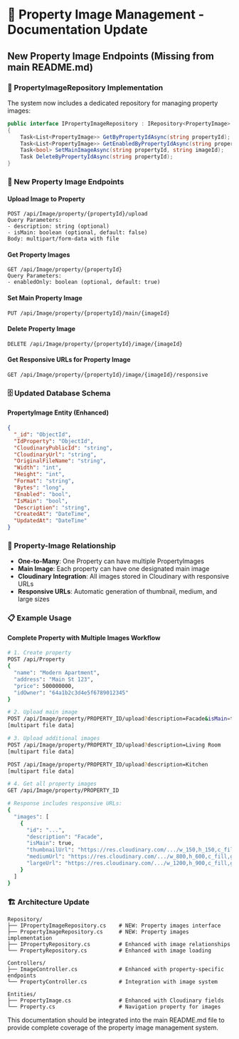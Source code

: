 <!-- @format -->

# 📸 Property Image Management - Documentation Update

## New Property Image Endpoints (Missing from main README.md)

### 🔧 PropertyImageRepository Implementation

The system now includes a dedicated repository for managing property images:

```csharp
public interface IPropertyImageRepository : IRepository<PropertyImage>
{
    Task<List<PropertyImage>> GetByPropertyIdAsync(string propertyId);
    Task<List<PropertyImage>> GetEnabledByPropertyIdAsync(string propertyId);
    Task<bool> SetMainImageAsync(string propertyId, string imageId);
    Task DeleteByPropertyIdAsync(string propertyId);
}
```

### 📡 New Property Image Endpoints

#### Upload Image to Property

```
POST /api/Image/property/{propertyId}/upload
Query Parameters:
- description: string (optional)
- isMain: boolean (optional, default: false)
Body: multipart/form-data with file
```

#### Get Property Images

```
GET /api/Image/property/{propertyId}
Query Parameters:
- enabledOnly: boolean (optional, default: true)
```

#### Set Main Property Image

```
PUT /api/Image/property/{propertyId}/main/{imageId}
```

#### Delete Property Image

```
DELETE /api/Image/property/{propertyId}/image/{imageId}
```

#### Get Responsive URLs for Property Image

```
GET /api/Image/property/{propertyId}/image/{imageId}/responsive
```

### 🗄️ Updated Database Schema

#### PropertyImage Entity (Enhanced)

```json
{
  "_id": "ObjectId",
  "IdProperty": "ObjectId",
  "CloudinaryPublicId": "string",
  "CloudinaryUrl": "string",
  "OriginalFileName": "string",
  "Width": "int",
  "Height": "int",
  "Format": "string",
  "Bytes": "long",
  "Enabled": "bool",
  "IsMain": "bool",
  "Description": "string",
  "CreatedAt": "DateTime",
  "UpdatedAt": "DateTime"
}
```

### 🔗 Property-Image Relationship

- **One-to-Many**: One Property can have multiple PropertyImages
- **Main Image**: Each property can have one designated main image
- **Cloudinary Integration**: All images stored in Cloudinary with responsive URLs
- **Responsive URLs**: Automatic generation of thumbnail, medium, and large sizes

### 📋 Example Usage

#### Complete Property with Multiple Images Workflow

```bash
# 1. Create property
POST /api/Property
{
  "name": "Modern Apartment",
  "address": "Main St 123",
  "price": 500000000,
  "idOwner": "64a1b2c3d4e5f6789012345"
}

# 2. Upload main image
POST /api/Image/property/PROPERTY_ID/upload?description=Facade&isMain=true
[multipart file data]

# 3. Upload additional images
POST /api/Image/property/PROPERTY_ID/upload?description=Living Room
[multipart file data]

POST /api/Image/property/PROPERTY_ID/upload?description=Kitchen
[multipart file data]

# 4. Get all property images
GET /api/Image/property/PROPERTY_ID

# Response includes responsive URLs:
{
  "images": [
    {
      "id": "...",
      "description": "Facade",
      "isMain": true,
      "thumbnailUrl": "https://res.cloudinary.com/.../w_150,h_150,c_fill,g_auto/...",
      "mediumUrl": "https://res.cloudinary.com/.../w_800,h_600,c_fill,g_auto/...",
      "largeUrl": "https://res.cloudinary.com/.../w_1200,h_900,c_fill,g_auto/..."
    }
  ]
}
```

### 🏗️ Architecture Update

```
Repository/
├── IPropertyImageRepository.cs    # NEW: Property images interface
├── PropertyImageRepository.cs     # NEW: Property images implementation
├── IPropertyRepository.cs         # Enhanced with image relationships
└── PropertyRepository.cs          # Enhanced with image loading

Controllers/
├── ImageController.cs             # Enhanced with property-specific endpoints
└── PropertyController.cs          # Integration with image system

Entities/
├── PropertyImage.cs               # Enhanced with Cloudinary fields
└── Property.cs                    # Navigation property for images
```

This documentation should be integrated into the main README.md file to provide complete coverage of the property image management system.
